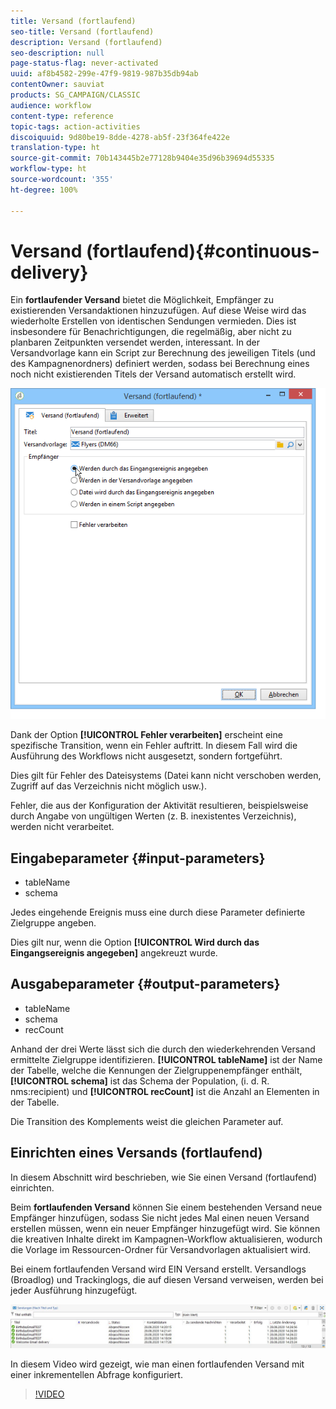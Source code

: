 ```yaml
---
title: Versand (fortlaufend)
seo-title: Versand (fortlaufend)
description: Versand (fortlaufend)
seo-description: null
page-status-flag: never-activated
uuid: af8b4582-299e-47f9-9819-987b35db94ab
contentOwner: sauviat
products: SG_CAMPAIGN/CLASSIC
audience: workflow
content-type: reference
topic-tags: action-activities
discoiquuid: 9d80be19-8dde-4278-ab5f-23f364fe422e
translation-type: ht
source-git-commit: 70b143445b2e77128b9404e35d96b39694d55335
workflow-type: ht
source-wordcount: '355'
ht-degree: 100%

---
```



# Versand (fortlaufend){#continuous-delivery}

Ein **fortlaufender Versand** bietet die Möglichkeit, Empfänger zu existierenden Versandaktionen hinzuzufügen. Auf diese Weise wird das wiederholte Erstellen von identischen Sendungen vermieden. Dies ist insbesondere für Benachrichtigungen, die regelmäßig, aber nicht zu planbaren Zeitpunkten versendet werden, interessant. In der Versandvorlage kann ein Script zur Berechnung des jeweiligen Titels (und des Kampagnenordners) definiert werden, sodass bei Berechnung eines noch nicht existierenden Titels der Versand automatisch erstellt wird.

![](assets/edit_diffusion_fil.png)

Dank der Option **[!UICONTROL Fehler verarbeiten]** erscheint eine spezifische Transition, wenn ein Fehler auftritt. In diesem Fall wird die Ausführung des Workflows nicht ausgesetzt, sondern fortgeführt.

Dies gilt für Fehler des Dateisystems (Datei kann nicht verschoben werden, Zugriff auf das Verzeichnis nicht möglich usw.).

Fehler, die aus der Konfiguration der Aktivität resultieren, beispielsweise durch Angabe von ungültigen Werten (z. B. inexistentes Verzeichnis), werden nicht verarbeitet.

## Eingabeparameter {#input-parameters}

* tableName
* schema

Jedes eingehende Ereignis muss eine durch diese Parameter definierte Zielgruppe angeben.

Dies gilt nur, wenn die Option **[!UICONTROL Wird durch das Eingangsereignis angegeben]** angekreuzt wurde.

## Ausgabeparameter {#output-parameters}

* tableName
* schema
* recCount

Anhand der drei Werte lässt sich die durch den wiederkehrenden Versand ermittelte Zielgruppe identifizieren. **[!UICONTROL tableName]** ist der Name der Tabelle, welche die Kennungen der Zielgruppenempfänger enthält, **[!UICONTROL schema]** ist das Schema der Population, (i. d. R. nms:recipient) und **[!UICONTROL recCount]** ist die Anzahl an Elementen in der Tabelle.

Die Transition des Komplements weist die gleichen Parameter auf.

## Einrichten eines Versands (fortlaufend)

In diesem Abschnitt wird beschrieben, wie Sie einen Versand (fortlaufend) einrichten.

Beim **fortlaufenden Versand** können Sie einem bestehenden Versand neue Empfänger hinzufügen, sodass Sie nicht jedes Mal einen neuen Versand erstellen müssen, wenn ein neuer Empfänger hinzugefügt wird. Sie können die kreativen Inhalte direkt im Kampagnen-Workflow aktualisieren, wodurch die Vorlage im Ressourcen-Ordner für Versandvorlagen aktualisiert wird.

Bei einem fortlaufenden Versand wird EIN Versand erstellt. Versandlogs (Broadlog) und Trackinglogs, die auf diesen Versand verweisen, werden bei jeder Ausführung hinzugefügt.

![Versand (fortlaufend)](assets/delivery_continuous.jpg)

In diesem Video wird gezeigt, wie man einen fortlaufenden Versand mit einer inkrementellen Abfrage konfiguriert.

>[!VIDEO](https://video.tv.adobe.com/v/25039?quality=12&captions=ger)
